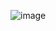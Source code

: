 ![image](https://github.com/r-ojashwee23/UI-UX/assets/141564615/b21183fd-e599-4f3e-85a4-7f9ab55404df)
